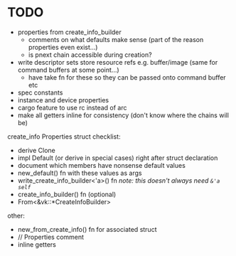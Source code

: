 # TODO

- properties from create_info_builder
	- comments on what defaults make sense (part of the reason properties even exist...)
	- is pnext chain accessible during creation?
- write descriptor sets store resource refs e.g. buffer/image (same for command buffers at some point...)
	- have take fn for these so they can be passed onto command buffer etc
- spec constants
- instance and device properties
- cargo feature to use rc instead of arc
- make all getters inline for consistency (don't know where the chains will be)

create_info Properties struct checklist:
- derive Clone
- impl Default (or derive in special cases) right after struct declaration
- document which members have nonsense default values
- new_default() fn with these values as args
- write_create_info_builder<'a>() fn _note: this doesn't always need `&'a self`_
- create_info_builder() fn (optional)
- From<&vk::*CreateInfoBuilder>

other:
- new_from_create_info() fn for associated struct
- // Properties comment
- inline getters